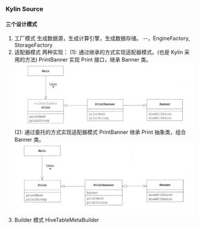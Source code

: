### Kylin Source
#### 三个设计模式
1. 工厂模式
生成数据源，生成计算引擎，生成数据存储。
--，EngineFactory, StorageFactory
2. 适配器模式
两种实现：
(1): 通过继承的方式实现适配器模式。(也是 Kylin 采用的方法)
PrintBanner 实现 Print 接口，继承 Banner 类。
![extends](../imgs/adapter_extend.png)
(2): 通过委托的方式实现适配器模式
PrintBanner 继承 Print 抽象类，组合 Banner 类。
![extends](../imgs/adapter_delegation.png)
3. Builder 模式
	HiveTableMetaBuilder

